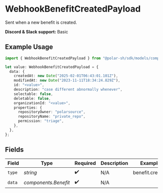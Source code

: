 # WebhookBenefitCreatedPayload

Sent when a new benefit is created.

**Discord & Slack support:** Basic

## Example Usage

```typescript
import { WebhookBenefitCreatedPayload } from "@polar-sh/sdk/models/components/webhookbenefitcreatedpayload.js";

let value: WebhookBenefitCreatedPayload = {
  data: {
    createdAt: new Date("2025-02-01T06:43:01.101Z"),
    modifiedAt: new Date("2023-11-11T18:34:24.829Z"),
    id: "<value>",
    description: "case different abnormally whenever",
    selectable: false,
    deletable: false,
    organizationId: "<value>",
    properties: {
      repositoryOwner: "polarsource",
      repositoryName: "private_repo",
      permission: "triage",
    },
  },
};
```

## Fields

| Field                | Type                 | Required             | Description          | Example              |
| -------------------- | -------------------- | -------------------- | -------------------- | -------------------- |
| `type`               | *string*             | :heavy_check_mark:   | N/A                  | benefit.created      |
| `data`               | *components.Benefit* | :heavy_check_mark:   | N/A                  |                      |